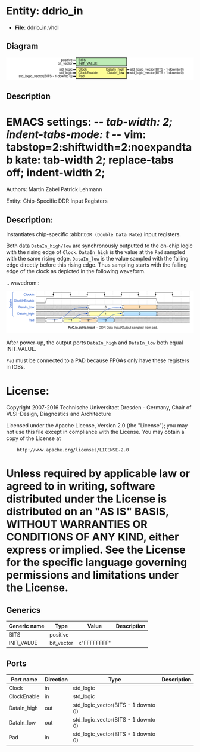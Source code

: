 # Entity: ddrio_in

- **File**: ddrio_in.vhdl
## Diagram

![Diagram](ddrio_in.svg "Diagram")
## Description

 EMACS settings: -*-  tab-width: 2; indent-tabs-mode: t -*-
 vim: tabstop=2:shiftwidth=2:noexpandtab
 kate: tab-width 2; replace-tabs off; indent-width 2;
 =============================================================================
 Authors:					Martin Zabel
									Patrick Lehmann

 Entity:					Chip-Specific DDR Input Registers

 Description:
 -------------------------------------
 Instantiates chip-specific :abbr:`DDR (Double Data Rate)` input registers.

 Both data ``DataIn_high/low`` are synchronously outputted to the on-chip logic
 with the rising edge of ``Clock``. ``DataIn_high`` is the value at the ``Pad``
 sampled with the same rising edge. ``DataIn_low`` is the value sampled with
 the falling edge directly before this rising edge. Thus sampling starts with
 the falling edge of the clock as depicted in the following waveform.

 .. wavedrom::

    
![alt text](wavedrom_SeN90.svg "title") 


 After power-up, the output ports ``DataIn_high`` and ``DataIn_low`` both equal
 INIT_VALUE.

 ``Pad`` must be connected to a PAD because FPGAs only have these registers in
 IOBs.

 License:
 =============================================================================
 Copyright 2007-2016 Technische Universitaet Dresden - Germany,
										 Chair of VLSI-Design, Diagnostics and Architecture

 Licensed under the Apache License, Version 2.0 (the "License");
 you may not use this file except in compliance with the License.
 You may obtain a copy of the License at

		http://www.apache.org/licenses/LICENSE-2.0

 Unless required by applicable law or agreed to in writing, software
 distributed under the License is distributed on an "AS IS" BASIS,
 WITHOUT WARRANTIES OR CONDITIONS OF ANY KIND, either express or implied.
 See the License for the specific language governing permissions and
 limitations under the License.
 =============================================================================
## Generics

| Generic name | Type       | Value       | Description |
| ------------ | ---------- | ----------- | ----------- |
| BITS         | positive   |             |             |
| INIT_VALUE   | bit_vector | x"FFFFFFFF" |             |
## Ports

| Port name   | Direction | Type                                | Description |
| ----------- | --------- | ----------------------------------- | ----------- |
| Clock       | in        | std_logic                           |             |
| ClockEnable | in        | std_logic                           |             |
| DataIn_high | out       | std_logic_vector(BITS - 1 downto 0) |             |
| DataIn_low  | out       | std_logic_vector(BITS - 1 downto 0) |             |
| Pad         | in        | std_logic_vector(BITS - 1 downto 0) |             |
